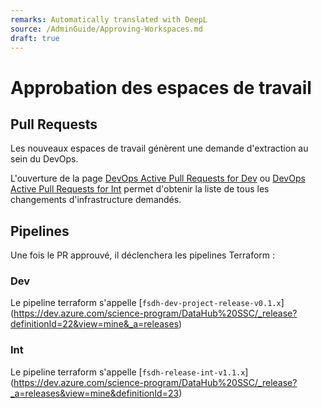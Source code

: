 ```yaml
---
remarks: Automatically translated with DeepL
source: /AdminGuide/Approving-Workspaces.md
draft: true
---
```


# Approbation des espaces de travail

## Pull Requests

Les nouveaux espaces de travail génèrent une demande d'extraction au sein du DevOps.

L'ouverture de la page [DevOps Active Pull Requests for Dev](https://dev.azure.com/science-program/DataHub%20SSC/_git/datahub-project-infrastructure-dev/pullrequests?_a=active) ou [DevOps Active Pull Requests for Int](https://dev.azure.com/science-program/DataHub%20SSC/_git/datahub-project-infrastructure-int/pullrequests?_a=active) permet d'obtenir la liste de tous les changements d'infrastructure demandés.

## Pipelines

Une fois le PR approuvé, il déclenchera les pipelines Terraform :

### Dev

Le pipeline terraform s'appelle [`fsdh-dev-project-release-v0.1.x`] (https://dev.azure.com/science-program/DataHub%20SSC/_release?definitionId=22&view=mine&_a=releases)

### Int

Le pipeline terraform s'appelle [`fsdh-release-int-v1.1.x`] (https://dev.azure.com/science-program/DataHub%20SSC/_release?_a=releases&view=mine&definitionId=23)
